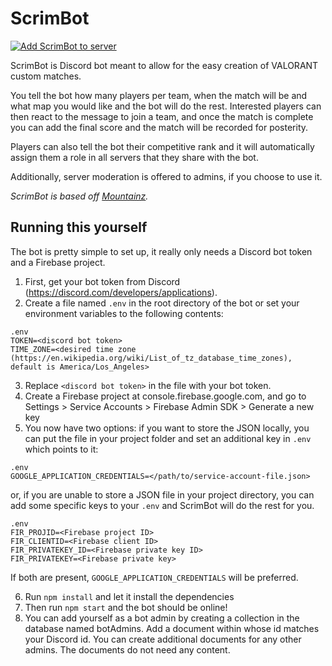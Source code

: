 # ScrimBot

[![Add ScrimBot to server](https://img.shields.io/static/v1?label=Add%20ScrimBot&message=to%20server&color=7289DA&logo=Discord&logoColor=white&style=flat-square)](https://discord.com/oauth2/authorize?client_id=715030981894995998&scope=bot&permissions=8)


ScrimBot is Discord bot meant to allow for the easy creation of VALORANT custom matches.

 You tell the bot how many players per team, when the match will be and what map you would like and the bot will do the rest. Interested players can then react to the message to join a team, and once the match is complete you can add the final score and the match will be recorded for posterity.

 Players can also tell the bot their competitive rank and it will automatically assign them a role in all servers that they share with the bot.

 Additionally, server moderation is offered to admins, if you choose to use it.

_ScrimBot is based off [Mountainz](https://github.com/Kalissaac/Mountainz)._

## Running this yourself
The bot is pretty simple to set up, it really only needs a Discord bot token and a Firebase project.
1. First, get your bot token from Discord (https://discord.com/developers/applications).
2. Create a file named `.env` in the root directory of the bot or set your environment variables to the following contents:
```
.env
TOKEN=<discord bot token>
TIME_ZONE=<desired time zone (https://en.wikipedia.org/wiki/List_of_tz_database_time_zones), default is America/Los_Angeles>
```
3. Replace `<discord bot token>` in the file with your bot token.
4. Create a Firebase project at console.firebase.google.com, and go to Settings > Service Accounts > Firebase Admin SDK > Generate a new key
5. You now have two options: if you want to store the JSON locally, you can put the file in your project folder and set an additional key in `.env` which points to it:
```
.env
GOOGLE_APPLICATION_CREDENTIALS=</path/to/service-account-file.json>
```
or, if you are unable to store a JSON file in your project directory, you can add some specific keys to your `.env` and ScrimBot will do the rest for you.
```
.env
FIR_PROJID=<Firebase project ID>
FIR_CLIENTID=<Firebase client ID>
FIR_PRIVATEKEY_ID=<Firebase private key ID>
FIR_PRIVATEKEY=<Firebase private key>
```
If both are present, `GOOGLE_APPLICATION_CREDENTIALS` will be preferred.

6. Run `npm install` and let it install the dependencies
7. Then run `npm start` and the bot should be online!
8. You can add yourself as a bot admin by creating a collection in the database named botAdmins. Add a document within whose id matches your Discord id. You can create additional documents for any other admins. The documents do not need any content.
